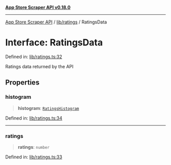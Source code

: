 [**App Store Scraper API v0.18.0**](../../../README.md)

***

[App Store Scraper API](../../../modules.md) / [lib/ratings](../README.md) / RatingsData

# Interface: RatingsData

Defined in: [lib/ratings.ts:32](https://github.com/facundoolano/app-store-scraper/blob/113d925388ad33c5af9077ca637c241f2bf7e574/lib/ratings.ts#L32)

Ratings data returned by the API

## Properties

### histogram

> **histogram**: [`RatingsHistogram`](RatingsHistogram.md)

Defined in: [lib/ratings.ts:34](https://github.com/facundoolano/app-store-scraper/blob/113d925388ad33c5af9077ca637c241f2bf7e574/lib/ratings.ts#L34)

***

### ratings

> **ratings**: `number`

Defined in: [lib/ratings.ts:33](https://github.com/facundoolano/app-store-scraper/blob/113d925388ad33c5af9077ca637c241f2bf7e574/lib/ratings.ts#L33)
